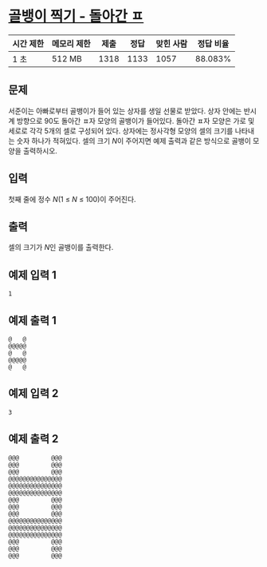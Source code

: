 # [골뱅이 찍기 - 돌아간 ㅍ](https://www.acmicpc.net/problem/23812)

| 시간 제한 | 메모리 제한 | 제출 | 정답 | 맞힌 사람 | 정답 비율 |
| --- | --- | --- | --- | --- | --- |
| 1 초 | 512 MB | 1318 | 1133 | 1057 | 88.083% |

## 문제

서준이는 아빠로부터 골뱅이가 들어 있는 상자를 생일 선물로 받았다. 상자 안에는 반시계 방향으로 90도 돌아간 ㅍ자 모양의 골뱅이가 들어있다. 돌아간 ㅍ자 모양은 가로 및 세로로 각각 5개의 셀로 구성되어 있다. 상자에는 정사각형 모양의 셀의 크기를 나타내는 숫자 하나가 적혀있다. 셀의 크기 *N*이 주어지면 예제 출력과 같은 방식으로 골뱅이 모양을 출력하시오.

## 입력

첫째 줄에 정수 *N*(1 ≤ *N* ≤ 100)이 주어진다.

## 출력

셀의 크기가 *N*인 골뱅이를 출력한다.

## 예제 입력 1

```
1

```

## 예제 출력 1

```
@   @
@@@@@
@   @
@@@@@
@   @

```

## 예제 입력 2

```
3

```

## 예제 출력 2

```
@@@         @@@
@@@         @@@
@@@         @@@
@@@@@@@@@@@@@@@
@@@@@@@@@@@@@@@
@@@@@@@@@@@@@@@
@@@         @@@
@@@         @@@
@@@         @@@
@@@@@@@@@@@@@@@
@@@@@@@@@@@@@@@
@@@@@@@@@@@@@@@
@@@         @@@
@@@         @@@
@@@         @@@
```
